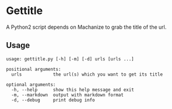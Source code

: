 # Gettitle  
  
A Python2 script depends on Machanize to grab the title of the url.  
  
  
## Usage  
  
```  
usage: gettitle.py [-h] [-m] [-d] urls [urls ...]  
  
positional arguments:  
  urls            the url(s) which you want to get its title  
  
optional arguments:  
  -h, --help      show this help message and exit  
  -m, --markdown  output with markdown format  
  -d, --debug     print debug info  
```  
